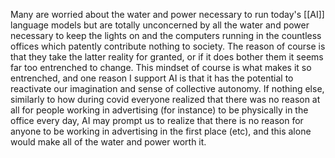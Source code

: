 Many are worried about the water and power necessary to run today's [[AI]] language models but are totally unconcerned by all the water and power necessary to keep the lights on and the computers running in the countless offices which patently contribute nothing to society. The reason of course is that they take the latter reality for granted, or if it does bother them it seems far too entrenched to change. This mindset of course is what makes it so entrenched, and one reason I support AI is that it has the potential to reactivate our imagination and sense of collective autonomy. If nothing else, similarly to how during covid everyone realized that there was no reason at all for people working in advertising (for instance) to be physically in the office every day, AI may prompt us to realize that there is no reason for anyone to be working in advertising in the first place (etc), and this alone would make all of the water and power worth it.